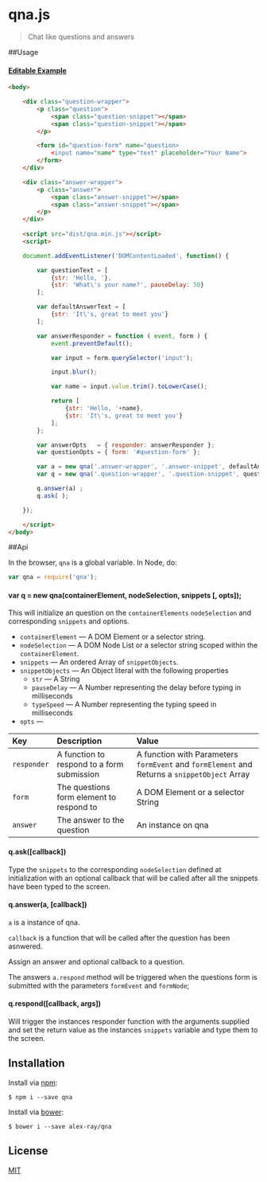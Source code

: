 # qna.js

> Chat like questions and answers

##Usage

#### [Editable Example](http://jsfiddle.net/57xon9ov/7/)
```html
<body>

	<div class="question-wrapper">
	    <p class="question">
	        <span class="question-snippet"></span>
	        <span class="question-snippet"></span>
	    </p>

	    <form id="question-form" name="question>
			<input name="name" type="text" placeholder="Your Name">
	    </form>
	</div>

	<div class="answer-wrapper">
	    <p class="answer">
	        <span class="answer-snippet"></span>
	        <span class="answer-snippet"></span>
	    </p>
	</div>
	
	<script src="dist/qna.min.js"></script>
	<script>

	document.addEventListener('DOMContentLoaded', function() {

		var questionText = [
	        {str: 'Hello, '},
	        {str: 'What\'s your name?', pauseDelay: 50}
	    ];

	    var defaultAnswerText = [
	    	{str: 'It\'s, great to meet you'}
	    ];

	    var answerResponder = function ( event, form ) {
	    	event.preventDefault();

	    	var input = form.querySelector('input');

	    	input.blur();

	    	var name = input.value.trim().toLowerCase();

	    	return [
	    		{str: 'Hello, '+name},
	    		{str: 'It\'s, great to meet you'}
	    	];
	    };	

	    var answerOpts   = { responder: answerResponder };
	    var questionOpts = { form: '#question-form' };

	    var a = new qna('.answer-wrapper', '.answer-snippet', defaultAnswerText, answerOpts);
		var q = new qna('.question-wrapper', '.question-snippet', questionText, questionOpts);

		q.answer(a) ;
		q.ask( );

	});

	</script>
</body>
```


##Api

In the browser, `qna` is a global variable. In Node, do:

```js
var qna = require('qna');
```

#### var q = new qna(containerElement, nodeSelection, snippets [, opts]);

This will initialize an question on the `containerElements` `nodeSelection` and corresponding `snippets` and options.

- `containerElement` &mdash; A DOM Element or a selector string.
- `nodeSelection`    &mdash; A DOM Node List or a selector string scoped within the `containerElement`.
- `snippets`         &mdash; An ordered Array of `snippetObjects`.
- `snippetObjects`   &mdash; An Object literal with the following properties
	- `str`          &mdash; A String
	- `pauseDelay`   &mdash; A Number representing the delay before typing in milliseconds
	- `typeSpeed`    &mdash; A Number representing the typing speed in milliseconds
- `opts`             &mdash;

Key | Description | Value
:--|:--|:--
`responder` | A function to respond to a form submission | A function with Parameters `formEvent` and `formElement` and Returns a `snippetObject` Array
`form` | The questions form element to respond to | A DOM Element or a selector String
`answer` | The answer to the question | An instance on qna

#### q.ask([callback])

Type the `snippets` to the corresponding `nodeSelection` defined at initialization with an optional callback that will be called after all the snippets have been typed to the screen.

#### q.answer(a, [callback])

`a` is a instance of qna.

`callback` is a function that will be called after the question has been asnwered.

Assign an answer and optional callback to a question.

The answers `a.respond` method will be triggered when the questions form is submitted with the parameters `formEvent` and `formNode`;

#### q.respond([callback, args])

Will trigger the instances responder function with the arguments supplied and set the return value as the instances `snippets` variable and type them to the screen.

## Installation

Install via [npm](https://npmjs.com):

```
$ npm i --save qna
```

Install via [bower](http://bower.io):

```
$ bower i --save alex-ray/qna
```

## License

[MIT](LICENSE)